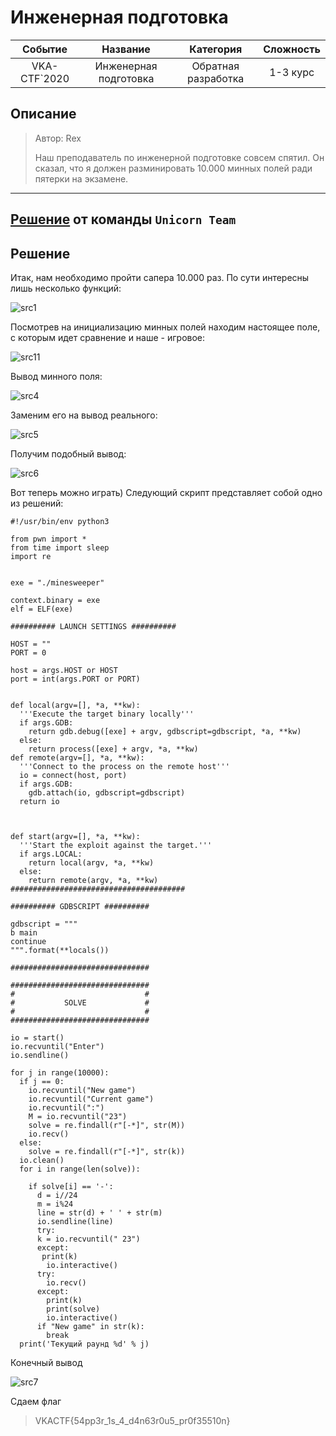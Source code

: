 # Инженерная подготовка

|   Событие    |       Название        |      Категория      | Сложность |
| :----------: | :-------------------: | :-----------------: | :-------: |
| VKA-CTF`2020 | Инженерная подготовка | Обратная разработка | 1-3 курс  |

## Описание

> Автор: Rex
>
> Наш преподаватель по инженерной подготовке совсем спятил. Он сказал, что я должен разминировать 10.000 минных полей ради пятерки на экзамене.
----
[Решение](https://rakovskij-stanislav.github.io/VKA-CTF-2020/#prepare) от команды `Unicorn Team`
----
## Решение

Итак, нам необходимо пройти сапера 10.000 раз. По сути интересны лишь несколько функций:

 ![src1](src1.PNG)

Посмотрев на инициализацию минных полей находим настоящее поле, с которым идет сравнение и наше - игровое:

![src11](src11.jpg)

Вывод минного поля:

![src4](src4.PNG)

Заменим его на вывод реального:

![src5](src5.PNG)

Получим подобный вывод:

![src6](src6.PNG)

Вот теперь можно играть) Следующий скрипт представляет собой одно из решений:
```
#!/usr/bin/env python3

from pwn import *
from time import sleep
import re


exe = "./minesweeper" 

context.binary = exe
elf = ELF(exe)

########## LAUNCH SETTINGS ##########

HOST = "" 
PORT = 0

host = args.HOST or HOST
port = int(args.PORT or PORT)


def local(argv=[], *a, **kw):
  '''Execute the target binary locally'''
  if args.GDB:
    return gdb.debug([exe] + argv, gdbscript=gdbscript, *a, **kw)
  else:
    return process([exe] + argv, *a, **kw)
def remote(argv=[], *a, **kw):
  '''Connect to the process on the remote host'''
  io = connect(host, port)
  if args.GDB:
    gdb.attach(io, gdbscript=gdbscript)
  return io



def start(argv=[], *a, **kw):
  '''Start the exploit against the target.'''
  if args.LOCAL:
    return local(argv, *a, **kw)
  else:
    return remote(argv, *a, **kw)
#######################################

########## GDBSCRIPT ##########

gdbscript = """
b main
continue
""".format(**locals())

###############################

###############################
#							  #
#			SOLVE			  #
#							  #
###############################

io = start()
io.recvuntil("Enter")
io.sendline()

for j in range(10000):
  if j == 0:
    io.recvuntil("New game")
    io.recvuntil("Current game")
    io.recvuntil(":")
    M = io.recvuntil("23")
    solve = re.findall(r"[-*]", str(M))
    io.recv()
  else:
    solve = re.findall(r"[-*]", str(k))
  io.clean()
  for i in range(len(solve)):

    if solve[i] == '-':
      d = i//24
      m = i%24
      line = str(d) + ' ' + str(m)
      io.sendline(line)
      try:
      k = io.recvuntil(" 23")
      except:
       print(k)
        io.interactive()
      try:
        io.recv()
      except:
        print(k)
        print(solve)
        io.interactive()
      if "New game" in str(k):
        break
  print('Текущий раунд %d' % j)

```

Конечный вывод

![src7](src7.PNG)

Сдаем флаг

> VKACTF{54pp3r_1s_4_d4n63r0u5_pr0f35510n} 

